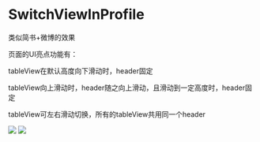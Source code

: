 # SwitchViewInProfile
类似简书+微博的效果

页面的UI亮点功能有：

tableView在默认高度向下滑动时，header固定

tableView向上滑动时，header随之向上滑动，且滑动到一定高度时，header固定

tableView可左右滑动切换，所有的tableView共用同一个header

<img src='http://upload-images.jianshu.io/upload_images/3896436-5a08dd33280a4162.png'>

<img src='http://upload-images.jianshu.io/upload_images/3896436-37d010ec1c6f97b3.png'>
